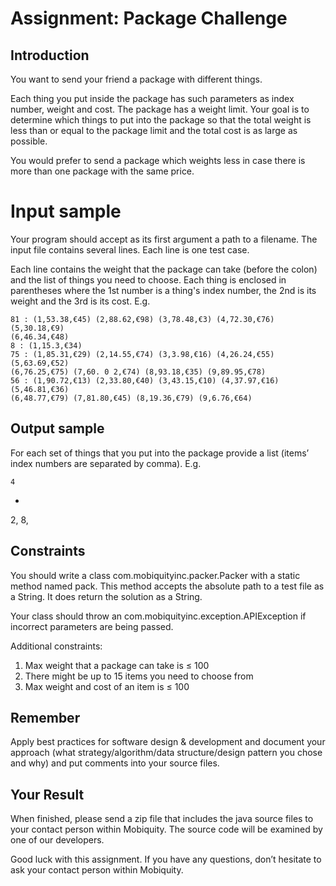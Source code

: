 # Assignment: Package Challenge

## Introduction

You want to send your friend a package with different things.

Each thing you put inside the package has such parameters as index number, weight and cost. The
package has a weight limit. Your goal is to determine which things to put into the package so that the
total weight is less than or equal to the package limit and the total cost is as large as possible.

You would prefer to send a package which weights less in case there is more than one package with the
same price.

# Input sample

Your program should accept as its first argument a path to a filename. The input file contains several
lines. Each line is one test case.

Each line contains the weight that the package can take (before the colon) and the list of things you
need to choose. Each thing is enclosed in parentheses where the 1st number is a thing's index number,
the 2nd is its weight and the 3rd is its cost. E.g.

```
81 : (1,53.38,€45) (2,88.62,€98) (3,78.48,€3) (4,72.30,€76) (5,30.18,€9)
(6,46.34,€48)
8 : (1,15.3,€34)
75 : (1,85.31,€29) (2,14.55,€74) (3,3.98,€16) (4,26.24,€55) (5,63.69,€52)
(6,76.25,€75) (7,60. 0 2,€74) (8,93.18,€35) (9,89.95,€78)
56 : (1,90.72,€13) (2,33.80,€40) (3,43.15,€10) (4,37.97,€16) (5,46.81,€36)
(6,48.77,€79) (7,81.80,€45) (8,19.36,€79) (9,6.76,€64)
```
## Output sample

For each set of things that you put into the package provide a list (items’ index numbers are separated
by comma). E.g.

```
4
```
-
2,
8,

## Constraints

You should write a class com.mobiquityinc.packer.Packer with a static method named pack. This method
accepts the absolute path to a test file as a String. It does return the solution as a String.

Your class should throw an com.mobiquityinc.exception.APIException if incorrect parameters are being
passed.


Additional constraints:

1. Max weight that a package can take is ≤ 100
2. There might be up to 15 items you need to choose from
3. Max weight and cost of an item is ≤ 100

## Remember

Apply best practices for software design & development and document your approach (what
strategy/algorithm/data structure/design pattern you chose and why) and put comments into your
source files.

## Your Result

When finished, please send a zip file that includes the java source files to your contact person within
Mobiquity. The source code will be examined by one of our developers.

Good luck with this assignment. If you have any questions, don’t hesitate to ask your contact person
within Mobiquity.
